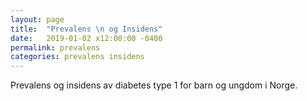 ```yaml
---
layout: page
title:  "Prevalens \n og Insidens"
date:   2019-01-02 x12:00:00 -0400
permalink: prevalens
categories: prevalens insidens
---
```


Prevalens og insidens av diabetes type 1 for barn og ungdom i Norge.
